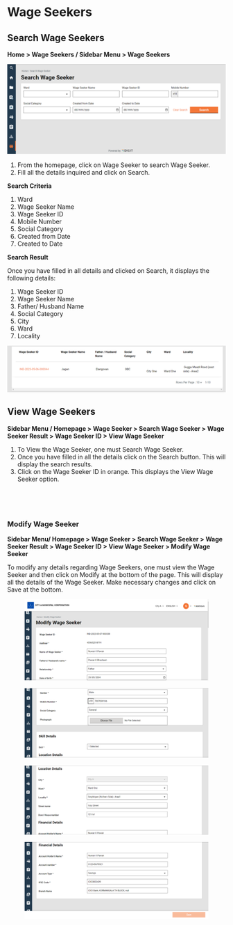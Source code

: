 # Wage Seekers

## **Search Wage Seekers**

**Home > Wage Seekers / Sidebar Menu > Wage Seekers**

![](<../../../../../../../.gitbook/assets/0 (10).png>)

1. From the homepage, click on Wage Seeker to search Wage Seeker.
2. Fill all the details inquired and click on Search.

**Search Criteria**

1. Ward
2. Wage Seeker Name
3. Wage Seeker ID
4. Mobile Number
5. Social Category
6. Created from Date
7. Created to Date

**Search Result**

Once you have filled in all details and clicked on Search, it displays the following details:

1. Wage Seeker ID
2. Wage Seeker Name
3. Father/ Husband Name
4. Social Category
5. City
6. Ward
7. Locality

![](<../../../../../../../.gitbook/assets/1 (11).png>)

## **View Wage Seekers**

**Sidebar Menu / Homepage > Wage Seeker > Search Wage Seeker > Wage Seeker Result > Wage Seeker ID > View Wage Seeker**

1. To View the Wage Seeker, one must Search Wage Seeker.
2. Once you have filled in all the details click on the Search button. This will display the search results.
3. Click on the Wage Seeker ID in orange. This displays the View Wage Seeker option.

<figure><img src="https://lh7-rt.googleusercontent.com/docsz/AD_4nXdLoSlWbMZBQ_pCcbBU-Xj0-xpmUqnxx_gVmpTC4aiyt5AAWxfFi0Xg40w8gX7sL0kL8SSY17am33hV-mwB9pU3u5ILh5M4UOQRuP1ocgndmNcaswvngVORqxwo7MO90fhSyIL4fA?key=7xt9KYpRfaW1p-OjcYhu-Rx0" alt=""><figcaption></figcaption></figure>

<figure><img src="https://lh7-rt.googleusercontent.com/docsz/AD_4nXdyOhjLnE_kRBIwf-gVDIe2709J9DeQrzBrc8y0B7_lycLnftq5hfFEPlSAL-X-98BQl0tQYZeESst019UlBv2z6I2dl3anFuwFml9CiU3Gk9SV5kVN0bpO5L6_oSaCNhvupipB_w?key=7xt9KYpRfaW1p-OjcYhu-Rx0" alt=""><figcaption></figcaption></figure>

### **Modify Wage Seeker**

**Sidebar Menu/ Homepage > Wage Seeker > Search Wage Seeker > Wage Seeker Result > Wage Seeker ID > View Wage Seeker > Modify Wage Seeker**

To modify any details regarding Wage Seekers, one must view the Wage Seeker and then click on Modify at the bottom of the page. This will display all the details of the Wage Seeker. Make necessary changes and click on Save at the bottom.

<figure><img src="../../../../../../../.gitbook/assets/7.png" alt=""><figcaption></figcaption></figure>

<figure><img src="../../../../../../../.gitbook/assets/8.png" alt=""><figcaption></figcaption></figure>

<figure><img src="../../../../../../../.gitbook/assets/9.png" alt=""><figcaption></figcaption></figure>

<figure><img src="../../../../../../../.gitbook/assets/10.png" alt=""><figcaption></figcaption></figure>
